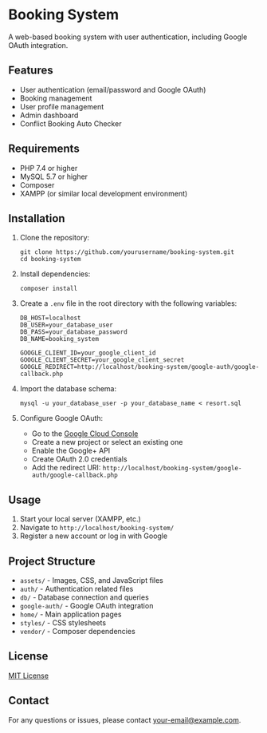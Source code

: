 # Booking System

A web-based booking system with user authentication, including Google OAuth integration.

## Features

- User authentication (email/password and Google OAuth)
- Booking management
- User profile management
- Admin dashboard
- Conflict Booking Auto Checker

## Requirements

- PHP 7.4 or higher
- MySQL 5.7 or higher
- Composer
- XAMPP (or similar local development environment)

## Installation

1. Clone the repository:

   ```
   git clone https://github.com/yourusername/booking-system.git
   cd booking-system
   ```

2. Install dependencies:

   ```
   composer install
   ```

3. Create a `.env` file in the root directory with the following variables:

   ```
   DB_HOST=localhost
   DB_USER=your_database_user
   DB_PASS=your_database_password
   DB_NAME=booking_system

   GOOGLE_CLIENT_ID=your_google_client_id
   GOOGLE_CLIENT_SECRET=your_google_client_secret
   GOOGLE_REDIRECT=http://localhost/booking-system/google-auth/google-callback.php
   ```

4. Import the database schema:

   ```
   mysql -u your_database_user -p your_database_name < resort.sql
   ```

5. Configure Google OAuth:
   - Go to the [Google Cloud Console](https://console.cloud.google.com)
   - Create a new project or select an existing one
   - Enable the Google+ API
   - Create OAuth 2.0 credentials
   - Add the redirect URI: `http://localhost/booking-system/google-auth/google-callback.php`

## Usage

1. Start your local server (XAMPP, etc.)
2. Navigate to `http://localhost/booking-system/`
3. Register a new account or log in with Google

## Project Structure

- `assets/` - Images, CSS, and JavaScript files
- `auth/` - Authentication related files
- `db/` - Database connection and queries
- `google-auth/` - Google OAuth integration
- `home/` - Main application pages
- `styles/` - CSS stylesheets
- `vendor/` - Composer dependencies

## License

[MIT License](LICENSE)

## Contact

For any questions or issues, please contact [your-email@example.com](mailto:your-email@example.com).
